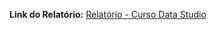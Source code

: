 **Link do Relatório:** [Relatório - Curso Data Studio](https://datastudio.google.com/reporting/a121517c-5a8b-462d-addb-b99f68129793)

